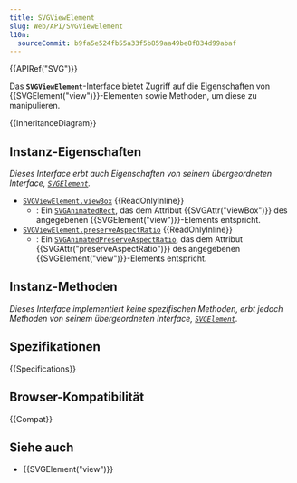 ```yaml
---
title: SVGViewElement
slug: Web/API/SVGViewElement
l10n:
  sourceCommit: b9fa5e524fb55a33f5b859aa49be8f834d99abaf
---
```


{{APIRef("SVG")}}

Das **`SVGViewElement`**-Interface bietet Zugriff auf die Eigenschaften von {{SVGElement("view")}}-Elementen sowie Methoden, um diese zu manipulieren.

{{InheritanceDiagram}}

## Instanz-Eigenschaften

_Dieses Interface erbt auch Eigenschaften von seinem übergeordneten Interface, [`SVGElement`](/de/docs/Web/API/SVGElement)._

- [`SVGViewElement.viewBox`](/de/docs/Web/API/SVGViewElement/viewBox) {{ReadOnlyInline}}
  - : Ein [`SVGAnimatedRect`](/de/docs/Web/API/SVGAnimatedRect), das dem Attribut {{SVGAttr("viewBox")}} des angegebenen {{SVGElement("view")}}-Elements entspricht.
- [`SVGViewElement.preserveAspectRatio`](/de/docs/Web/API/SVGViewElement/preserveAspectRatio) {{ReadOnlyInline}}
  - : Ein [`SVGAnimatedPreserveAspectRatio`](/de/docs/Web/API/SVGAnimatedPreserveAspectRatio), das dem Attribut {{SVGAttr("preserveAspectRatio")}} des angegebenen {{SVGElement("view")}}-Elements entspricht.

## Instanz-Methoden

_Dieses Interface implementiert keine spezifischen Methoden, erbt jedoch Methoden von seinem übergeordneten Interface, [`SVGElement`](/de/docs/Web/API/SVGElement)._

## Spezifikationen

{{Specifications}}

## Browser-Kompatibilität

{{Compat}}

## Siehe auch

- {{SVGElement("view")}}
